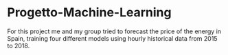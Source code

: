# Progetto-Machine-Learning

For this project me and my group tried to forecast the price of the energy in Spain, training four different models using hourly historical data from 2015 to 2018.
